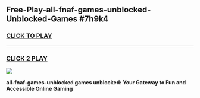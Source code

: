 
## Free-Play-all-fnaf-games-unblocked-Unblocked-Games #7h9k4
<h3>
<a href="https://news.freeplayer.one?title=all-fnaf-games-unblocked&ref=8M">CLICK TO PLAY</a></h3>
<hr>

<h3>
<a href="https://news.freeplayer.one?title=all-fnaf-games-unblocked&ref=8M">CLICK 2 PLAY</a>
  
</h3>

<a href="https://news.freeplayer.one?title=all-fnaf-games-unblocked&ref=8M"><img src="https://clearcache.store/games.png"></a>


**all-fnaf-games-unblocked games unblocked: Your Gateway to Fun and Accessible Online Gaming**

